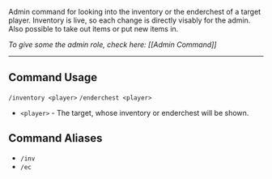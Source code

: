 Admin command for looking into the inventory or the enderchest of a target player.
Inventory is live, so each change is directly visably for the admin. 
Also possible to take out items or put new items in.

_To give some the admin role, check here: [[Admin Command]]_

---
## Command Usage
`/inventory <player>`
`/enderchest <player>`

- `<player>` - The target, whose inventory or enderchest will be shown.

## Command Aliases
- `/inv`
- `/ec`